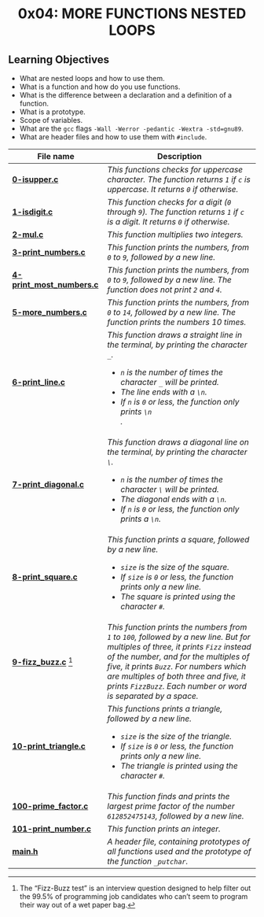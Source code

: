 <h1 align="center">0x04: MORE FUNCTIONS NESTED LOOPS</h1>

<h2>Learning Objectives</h2>
<ul>
  <li>What are nested loops and how to use them.</li>
  <li>What is a function and how do you use functions.</li>
  <li>What is the difference between a declaration and a definition of a function.</li>
  <li>What is a prototype.</li>
  <li>Scope of variables.</li>
  <li>What are the <code>gcc</code> flags <code>-Wall -Werror -pedantic -Wextra -std=gnu89</code>.</li>
  <li>What are header files and how to use them with <code>#include</code>.</li>
</ul>

|File name|Description|
|---|---|
|[**0-isupper.c**](https://github.com/GM-Samuelstein/alx-low_level_programming/blob/master/0x04-more_functions_nested_loops/0-isupper.c)|*This functions checks for uppercase character. The function returns `1` if `c` is uppercase. It returns `0` if otherwise.*|
|[**1-isdigit.c**](https://github.com/GM-Samuelstein/alx-low_level_programming/blob/master/0x04-more_functions_nested_loops/1-isdigit.c)|*This function checks for a digit (`0` through `9`). The function returns `1` if `c` is a digit. It returns `0` if otherwise.*|
|[**2-mul.c**](https://github.com/GM-Samuelstein/alx-low_level_programming/blob/master/0x04-more_functions_nested_loops/2-mul.c)|*This function multiplies two integers.*|
|[**3-print_numbers.c**](https://github.com/GM-Samuelstein/alx-low_level_programming/blob/master/0x04-more_functions_nested_loops/3-print_numbers.c)|*This function prints the numbers, from `0` to `9`, followed by a new line.*|
|[**4-print_most_numbers.c**](https://github.com/GM-Samuelstein/alx-low_level_programming/blob/master/0x04-more_functions_nested_loops/4-print_most_numbers.c)|*This function prints the numbers, from `0` to `9`, followed by a new line. The function does not print `2` and `4`.*|
|[**5-more_numbers.c**](https://github.com/GM-Samuelstein/alx-low_level_programming/blob/master/0x04-more_functions_nested_loops/5-more_numbers.c)|*This function prints the numbers, from `0` to `14`, followed by a new line. The function prints the numbers 10 times.*|
|[**6-print_line.c**](https://github.com/GM-Samuelstein/alx-low_level_programming/blob/master/0x04-more_functions_nested_loops/6-print_line.c)|*This function draws a straight line in the terminal, by printing the character `_`. <ul> <li>`n` is the number of times the character `_` will be printed.</li> <li>The line ends with a `\n`.</li> <li>If `n` is `0` or less, the function only prints `\n`</li>.</ul>*|
|[**7-print_diagonal.c**](https://github.com/GM-Samuelstein/alx-low_level_programming/blob/master/0x04-more_functions_nested_loops/7-print_diagonal.c)|*This function draws a diagonal line on the terminal, by printing the character `\`. <ul> <li>`n` is the number of times the character `\` will be printed.</li> <li>The diagonal ends with a `\n`.</li> <li>If `n` is `0` or less, the function only prints a `\n`.</li></ul>*|
|[**8-print_square.c**](https://github.com/GM-Samuelstein/alx-low_level_programming/blob/master/0x04-more_functions_nested_loops/8-print_square.c)|*This function prints a square, followed by a new line.<ul> <li>`size` is the size of the square.</li> <li>If `size` is `0` or less, the function prints only a new line.</li> <li>The square is printed using the character `#`.</li></ul>*|
|[**9-fizz_buzz.c**](https://github.com/GM-Samuelstein/alx-low_level_programming/blob/master/0x04-more_functions_nested_loops/9-fizz_buzz.c) [^1]|*This function prints the numbers from `1` to `100`, followed by a new line. But for multiples of three, it prints `Fizz` instead of the number, and for the multiples of five, it prints `Buzz`. For numbers which are multiples of both three and five, it prints `FizzBuzz`. Each number or word is separated by a space.*|
|[**10-print_triangle.c**](https://github.com/GM-Samuelstein/alx-low_level_programming/blob/master/0x04-more_functions_nested_loops/10-print_triangle.c)|*This functions prints a triangle, followed by a new line. <ul> <li>`size` is the size of the triangle.</li> <li>If `size` is `0` or less, the function prints only a new line.</li> <li>The triangle is printed using the character `#`.</li> </ul>*|
|[**100-prime_factor.c**](https://github.com/GM-Samuelstein/alx-low_level_programming/blob/master/0x04-more_functions_nested_loops/100-prime_factor.c)|*This function finds and prints the largest prime factor of the number `612852475143`, followed by a new line.*|
|[**101-print_number.c**](https://github.com/GM-Samuelstein/alx-low_level_programming/blob/master/0x04-more_functions_nested_loops/101-print_number.c)|*This function prints an integer.*|
|[**main.h**](https://github.com/GM-Samuelstein/alx-low_level_programming/blob/master/0x04-more_functions_nested_loops/main.h)|*A header file, containing prototypes of all functions used and the prototype of the function `_putchar`.*|
[^1]: The “Fizz-Buzz test” is an interview question designed to help filter out the 99.5% of programming job candidates who can’t seem to program their way out of a wet paper bag.
